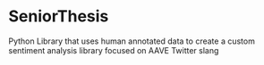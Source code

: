 # SeniorThesis
Python Library that uses human annotated data to create a custom sentiment analysis library focused on AAVE Twitter slang
